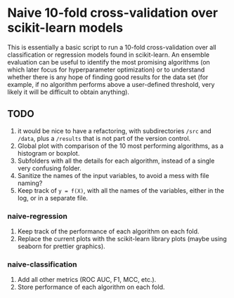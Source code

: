 # Naive 10-fold cross-validation over scikit-learn models

This is essentially a basic script to run a 10-fold cross-validation over all classification or regression models found in scikit-learn. An ensemble evaluation can be useful to identify the most promising algorithms (on which later focus for hyperparameter optimization) or to understand whether there is any hope of finding good results for the data set (for example, if no algorithm performs above a user-defined threshold, very likely it will be difficult to obtain anything).

## TODO
1. it would be nice to have a refactoring, with subdirectories `/src` and `/data`, plus a `/results` that is not part of the version control.
2. Global plot with comparison of the 10 most performing algorithms, as a histogram or boxplot.
3. Subfolders with all the details for each algorithm, instead of a single very confusing folder.
4. Sanitize the names of the input variables, to avoid a mess with file naming?
5. Keep track of `y = f(X)`, with all the names of the variables, either in the log, or in a separate file.

### naive-regression
1. Keep track of the performance of each algorithm on each fold.
2. Replace the current plots with the scikit-learn library plots (maybe using seaborn for prettier graphics).

### naive-classification
1. Add all other metrics (ROC AUC, F1, MCC, etc.).
2. Store performance of each algorithm on each fold.
